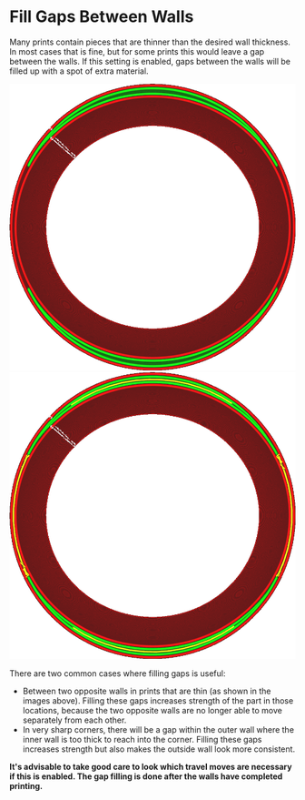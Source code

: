 Fill Gaps Between Walls
====
Many prints contain pieces that are thinner than the desired wall thickness. In most cases that is fine, but for some prints this would leave a gap between the walls. If this setting is enabled, gaps between the walls will be filled up with a spot of extra material.

![A long, thin gap between opposite walls is shown on the left and right side of the image](images/fill_perimeter_gaps_disabled.png)
![The gaps between walls are filled with material](images/fill_perimeter_gaps_enabled.png)

There are two common cases where filling gaps is useful:
* Between two opposite walls in prints that are thin (as shown in the images above). Filling these gaps increases strength of the part in those locations, because the two opposite walls are no longer able to move separately from each other.
* In very sharp corners, there will be a gap within the outer wall where the inner wall is too thick to reach into the corner. Filling these gaps increases strength but also makes the outside wall look more consistent.

**It's advisable to take good care to look which travel moves are necessary if this is enabled. The gap filling is done after the walls have completed printing.**